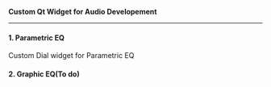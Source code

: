 **Custom Qt Widget for Audio Developement**

-------------

#### 1. Parametric EQ 

Custom Dial widget for Parametric EQ

#### 2. Graphic EQ(To do)